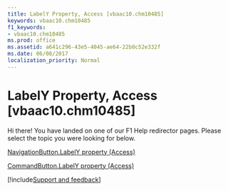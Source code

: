 ```yaml
---
title: LabelY Property, Access [vbaac10.chm10485]
keywords: vbaac10.chm10485
f1_keywords:
- vbaac10.chm10485
ms.prod: office
ms.assetid: a641c296-43e5-4045-ae64-22b0c52e332f
ms.date: 06/08/2017
localization_priority: Normal
---
```



# LabelY Property, Access [vbaac10.chm10485]

Hi there! You have landed on one of our F1 Help redirector pages. Please select the topic you were looking for below.

[NavigationButton.LabelY property (Access)](http://msdn.microsoft.com/library/09adfd0d-c877-564a-0ddb-a2b3caf5b085%28Office.15%29.aspx)

[CommandButton.LabelY property (Access)](http://msdn.microsoft.com/library/8daa4d29-ba7f-67fc-a640-d15a3886441f%28Office.15%29.aspx)

[!include[Support and feedback](~/includes/feedback-boilerplate.md)]
